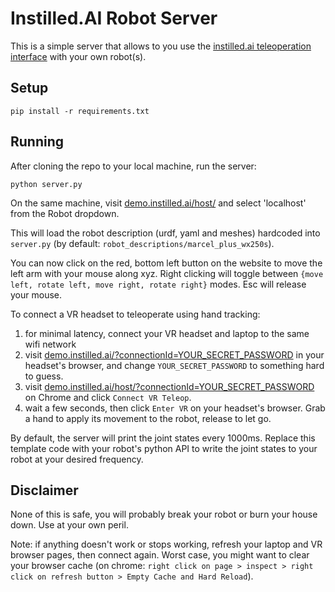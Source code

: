 # Instilled.AI Robot Server

This is a simple server that allows to you use the [instilled.ai teleoperation interface](https://demo.instilled.ai/host/) with your own robot(s).

## Setup
```
pip install -r requirements.txt
```

## Running

After cloning the repo to your local machine, run the server:
```
python server.py
```

On the same machine, visit [demo.instilled.ai/host/](https://demo.instilled.ai/host/) and select 'localhost' from the Robot dropdown.

This will load the robot description (urdf, yaml and meshes) hardcoded into `server.py` (by default: `robot_descriptions/marcel_plus_wx250s`). 

You can now click on the red, bottom left button on the website to move the left arm with your mouse along xyz. Right clicking will toggle between `{move left, rotate left, move right, rotate right}` modes. Esc will release your mouse.

To connect a VR headset to teleoperate using hand tracking:
1. for minimal latency, connect your VR headset and laptop to the same wifi network
2. visit [demo.instilled.ai/?connectionId=YOUR_SECRET_PASSWORD](https://demo.instilled.ai/) in your headset's browser, and change `YOUR_SECRET_PASSWORD` to something hard to guess.
3. visit [demo.instilled.ai/host/?connectionId=YOUR_SECRET_PASSWORD](https://demo.instilled.ai/host/) on Chrome and click `Connect VR Teleop`.
4. wait a few seconds, then click `Enter VR` on your headset's browser. Grab a hand to apply its movement to the robot, release to let go.

By default, the server will print the joint states every 1000ms. Replace this template code with your robot's python API to write the joint states to your robot at your desired frequency.

## Disclaimer

None of this is safe, you will probably break your robot or burn your house down. Use at your own peril.

Note: if anything doesn't work or stops working, refresh your laptop and VR browser pages, then connect again. Worst case, you might want to clear your browser cache (on chrome: `right click on page > inspect > right click on refresh button > Empty Cache and Hard Reload`).
